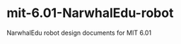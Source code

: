 mit-6.01-NarwhalEdu-robot
=========================

NarwhalEdu robot design documents for MIT 6.01

